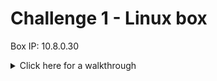 # Challenge 1 - Linux box


Box IP: 10.8.0.30

<details>
  <summary>Click here for a walkthrough</summary>
  
  Once you have gained the foothold with SSH, you can view date_checker.c with the below command. Here we can see the program returns a date in the command line.
  
  <p align="center">
	      <img src="https://github.com/DMUHackers/weekly_sessions/blob/master/2020-2021/week_11/challenge_1/ch1shots/catdatechecker.png">
  </p>
  
  Echo a bash shell to /tmp/date. You can see 'date' is used in the program above.
  
  <p align="center">
	      <img src="https://github.com/DMUHackers/weekly_sessions/blob/master/2020-2021/week_11/challenge_1/ch1shots/echobinbash.png">
  </p>

  Change the permissions of the file to be executable

  <p align="center">
	      <img src="https://github.com/DMUHackers/weekly_sessions/blob/master/2020-2021/week_11/challenge_1/ch1shots/chmodtmpdate.png">
  </p>
  
  
  
  <p align="center">
	      <img src="https://github.com/DMUHackers/weekly_sessions/blob/master/2020-2021/week_11/challenge_1/ch1shots/exportpath.png">
  </p>
  
  Run the program as so, and check your success with 'id'
  
  <p align="center">
	      <img src="https://github.com/DMUHackers/weekly_sessions/blob/master/2020-2021/week_11/challenge_1/ch1shots/rootgained.png">
  </p>

</details>
